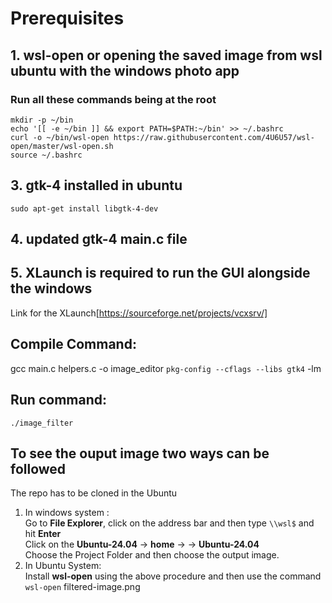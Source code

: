 # Prerequisites
## 1. wsl-open or opening the saved image from wsl ubuntu with the windows photo app
### Run all these commands being at the root
`mkdir -p ~/bin` <br>
`echo '[[ -e ~/bin ]] && export PATH=$PATH:~/bin' >> ~/.bashrc`<br>
`curl -o ~/bin/wsl-open https://raw.githubusercontent.com/4U6U57/wsl-open/master/wsl-open.sh`<br>
`source ~/.bashrc`<br>

## 3. gtk-4 installed in ubuntu
`sudo apt-get install libgtk-4-dev
`
## 4. updated gtk-4 main.c file 
## 5. XLaunch is required to run the GUI alongside the windows
Link for the XLaunch[https://sourceforge.net/projects/vcxsrv/]

## Compile Command: 

gcc main.c helpers.c -o image_editor `pkg-config --cflags --libs gtk4` -lm

## Run command:

 `./image_filter`

 ## To see the ouput image two ways can be followed
 The repo has to be cloned in the Ubuntu 
 1. In windows system :<br>
    Go to <b>File Explorer</b>, click on the address bar and then type `\\wsl$` and hit <b>Enter</b><br>
    Click on the <b>Ubuntu-24.04</b> -> <b>home</b> -> <b><Your username></b> -> <b>Ubuntu-24.04</b> <br>
    Choose the Project Folder and then choose the output image.
 2. In Ubuntu System:<br>
    Install <b>wsl-open</b> using the above procedure and then use the command `wsl-open` filtered-image.png
